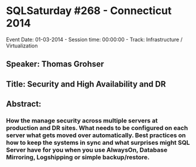 # SQLSaturday #268 - Connecticut 2014
Event Date: 01-03-2014 - Session time: 00:00:00 - Track: Infrastructure / Virtualization
## Speaker: Thomas Grohser
## Title: Security and High Availability and DR
## Abstract:
### How the manage security across multiple servers at production and DR sites. What needs to be configured on each server what gets moved over automatically. Best practices on how to keep the systems in sync and what surprises might SQL Server have for you when you use AlwaysOn, Database Mirroring, Logshipping or simple backup/restore.
